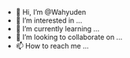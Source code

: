 


- 👋 Hi, I’m @Wahyuden
- 👀 I’m interested in ...
- 🌱 I’m currently learning ...
- 💞️ I’m looking to collaborate on ...
- 📫 How to reach me ...

<!---
Wahyuden/Wahyuden is a ✨ special ✨ repository because its `README.md` (this file) appears on your GitHub profile.
You can click the Preview link to take a look at your changes.
--->
